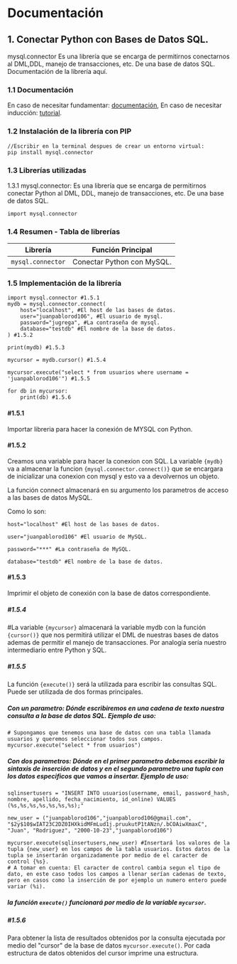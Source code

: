 # Documentación

## 1. Conectar Python con Bases de Datos SQL.
mysql.connector Es una librería que se encarga de permitirnos conectarnos al DML,DDL, manejo de transacciones, etc. De una base de datos SQL.
Documentación de la librería aquí.
### 1.1 Documentación

En caso de necesitar fundamentar: [documentación][], En caso de necesitar inducción: [tutorial][].

[documentación]: https://www.mysql.com/products/connector/
[tutorial]: https://www.youtube.com/watch?v=x7SwgcpACng&list=PLB5jA40tNf3tRMbTpBA0N7lfDZNLZAa9G

### 1.2 Instalación de la librería con PIP
```
//Escribir en la terminal despues de crear un entorno virtual:
pip install mysql.connector
```
### 1.3 Librerías utilizadas
1.3.1 mysql.connector: Es una librería que se encarga de permitirnos conectar Python al DML, DDL, manejo de transacciones, etc. De una base de datos SQL.



```
import mysql.connector
```
### 1.4 Resumen - Tabla de librerías

| Librería       | Función Principal                          |
|----------------|--------------------------------------------|
| `mysql.connector`          | Conectar Python con MySQL.              |

### 1.5 Implementación de la librería
```
import mysql.connector #1.5.1
mydb = mysql.connector.connect( 
    host="localhost", #El host de las bases de datos.
    user="juanpablorod106", #El usuario de mysql.
    password="jugrega", #La contraseña de mysql. 
    database="testdb" #El nombre de la base de datos.
) #1.5.2

print(mydb) #1.5.3

mycursor = mydb.cursor() #1.5.4

mycursor.execute("select * from usuarios where username = 'juanpablorod106'") #1.5.5

for db in mycursor: 
    print(db) #1.5.6
```

#### #1.5.1 
Importar libreria para hacer la conexión de MYSQL con Python.
#### #1.5.2 
Creamos una variable para hacer la conexion con SQL. La variable ```{mydb}``` va a almacenar la funcion ```{mysql.connector.connect()}``` que se encargara de inicializar una conexion con mysql y esto va a devolvernos un objeto. 

La función connect almacenará en su argumento los parametros de acceso a las bases de datos MySQL.

Como lo son:
    
    host="localhost" #El host de las bases de datos.

    user="juanpablorod106" #El usuario de MySQL.

    password="***" #La contraseña de MySQL. 

    database="testdb" #El nombre de la base de datos.

#### #1.5.3
Imprimir el objeto de conexión con la base de datos correspondiente.

##### #1.5.4 
#La variable `{mycursor}` almacenará la variable mydb con la función `{cursor()}` que nos permitirá utilizar el DML de nuestras bases de datos ademas de permitir el manejo de transacciones. Por analogía sería nuestro intermediario entre Python y SQL.
##### #1.5.5
La función `{execute()}` será la utilizada para escribir las consultas SQL. Puede ser utilizada de dos formas principales.

#####   Con un parametro: Dónde escribiremos en una cadena de texto nuestra consulta a la base de datos SQL. Ejemplo de uso:
```
# Supongamos que tenemos una base de datos con una tabla llamada usuarios y queremos seleccionar todos sus campos.
mycursor.execute("select * from usuarios")
```
##### Con dos parametros: Dónde en el primer parametro debemos escribir la sintaxis de inserción de datos y en el segundo parametro una tupla con los datos especificos que vamos a insertar. Ejemplo de uso:
```
sqlinsertusers = "INSERT INTO usuarios(username, email, password_hash, nombre, apellido, fecha_nacimiento, id_online) VALUES (%s,%s,%s,%s,%s,%s,%s);"

new_user = ("juanpablorod106","juanpablorod106@gmail.com", "$2y$10$wIAT23C2DZ0IHXkidMFmLud1j.pruukutP1tANzn/.bCOAiwXmaxC", "Juan", "Rodriguez", "2000-10-23","juanpablorod106") 

mycursor.execute(sqlinsertusers,new_user) #Insertará los valores de la tupla {new_user} en los campos de la tabla usuarios. Estos datos de la tupla se insertarán organizadamente por medio de el caracter de control {%s}.
# A tomar en cuenta: El caracter de control cambia segun el tipo de dato, en este caso todos los campos a llenar serían cadenas de texto, pero en casos como la inserción de por ejemplo un numero entero puede variar (%i). 
```

##### la función `execute()` funcionará por medio de la variable `mycursor`.

##### #1.5.6 
Para obtener la lista de resultados obtenidos por la consulta ejecutada por medio del "cursor" de la base de datos `mycursor.execute()`. Por cada estructura de datos obtenidos del cursor imprime una estructura.

